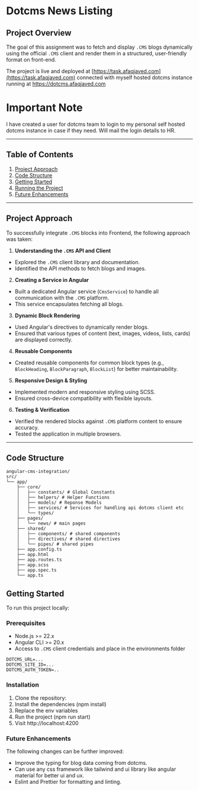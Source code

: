 # Dotcms News Listing

## Project Overview

The goal of this assignment was to fetch and display `.CMS` blogs dynamically using the official `.CMS` client and render them in a structured, user-friendly format on front-end.

The project is live and deployed at [https://task.afaqjaved.com](https://task.afaqjaved.com) connected with myself hosted dotcms instance running at https://dotcms.afaqjaved.com

# Important Note
I have created a user for dotcms team to login to my personal self hosted dotcms instance in case if they need. Will mail the login details to HR.

---

## Table of Contents

1. [Project Approach](#project-approach)
2. [Code Structure](#code-structure)
3. [Getting Started](#getting-started)
4. [Running the Project](#running-the-project)
5. [Future Enhancements](#future-enhancements)

---

## Project Approach

To successfully integrate `.CMS` blocks into Frontend, the following approach was taken:

1. **Understanding the `.CMS` API and Client**

- Explored the `.CMS` client library and documentation.
- Identified the API methods to fetch blogs and images.

2. **Creating a Service in Angular**

- Built a dedicated Angular service (`CmsService`) to handle all communication with the `.CMS` platform.
- This service encapsulates fetching all blogs.

3. **Dynamic Block Rendering**

- Used Angular's directives to dynamically render blogs.
- Ensured that various types of content (text, images, videos, lists, cards) are displayed correctly.

4. **Reusable Components**

- Created reusable components for common block types (e.g., `BlockHeading`, `BlockParagraph`, `BlockList`) for better maintainability.

5. **Responsive Design & Styling**

- Implemented modern and responsive styling using SCSS.
- Ensured cross-device compatibility with flexible layouts.

6. **Testing & Verification**

- Verified the rendered blocks against `.CMS` platform content to ensure accuracy.
- Tested the application in multiple browsers.

---

## Code Structure

```
angular-cms-integration/
src/
└── app/
    ├── core/
    │   ├── constants/ # Global Constants
    │   ├── helpers/ # Helper Functions
    │   ├── models/ # Reponse Models
    │   ├── services/ # Services for handling api dotcms client etc
    │   └── types/
    ├── pages/
    │   └── news/ # main pages
    ├── shared/
    │   ├── components/ # shared components
    │   ├── directives/ # shared directives
    │   └── pipes/ # shared pipes
    ├── app.config.ts
    ├── app.html
    ├── app.routes.ts
    ├── app.scss
    ├── app.spec.ts
    └── app.ts

```

## Getting Started

To run this project locally:

### Prerequisites

- Node.js >= 22.x
- Angular CLI >= 20.x
- Access to `.CMS` client credentials and place in the environments folder

```.env
DOTCMS_URL=...
DOTCMS_SITE_ID=...
DOTCMS_AUTH_TOKEN=..

```

### Installation

1. Clone the repository:
2. Install the dependencies (npm install)
3. Replace the env variables
4. Run the project (npm run start)
5. Visit http://localhost:4200


### Future Enhancements

The following changes can be further improved:

- Improve the typing for blog data coming from dotcms.
- Can use any css framework like tailwind and ui library like angular material for better ui and ux.
- Eslint and Prettier for formatting and linting.
